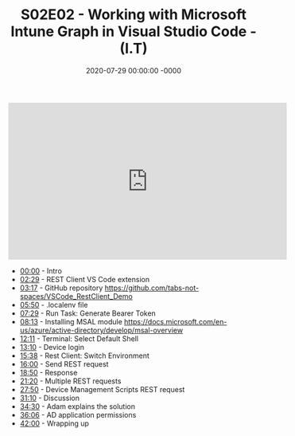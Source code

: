 ﻿---
layout: post
title: "S02E02 - Working with Microsoft Intune Graph in Visual Studio Code - (I.T)"
date: 2020-07-29 00:00:00 -0000
categories:
---

<iframe loading="lazy" width="560" height="315" src="https://www.youtube.com/embed/7OKAvGjJ4lM" title="YouTube video player" frameborder="0" allow="accelerometer; autoplay; clipboard-write; encrypted-media; gyroscope; picture-in-picture" allowfullscreen></iframe>

* [00:00](https://www.youtube.com/watch?v=7OKAvGjJ4lM&t=0s) - Intro
* [02:29](https://www.youtube.com/watch?v=7OKAvGjJ4lM&t=149s) - REST Client VS Code extension
* [03:17](https://www.youtube.com/watch?v=7OKAvGjJ4lM&t=197s) - GitHub repository
https://github.com/tabs-not-spaces/VSCode_RestClient_Demo
* [05:50](https://www.youtube.com/watch?v=7OKAvGjJ4lM&t=350s) - .localenv file
* [07:29](https://www.youtube.com/watch?v=7OKAvGjJ4lM&t=449s) - Run Task: Generate Bearer Token
* [08:13](https://www.youtube.com/watch?v=7OKAvGjJ4lM&t=493s) - Installing MSAL module
https://docs.microsoft.com/en-us/azure/active-directory/develop/msal-overview
* [12:11](https://www.youtube.com/watch?v=7OKAvGjJ4lM&t=731s) - Terminal: Select Default Shell
* [13:10](https://www.youtube.com/watch?v=7OKAvGjJ4lM&t=790s) - Device login
* [15:38](https://www.youtube.com/watch?v=7OKAvGjJ4lM&t=938s) - Rest Client: Switch Environment
* [16:00](https://www.youtube.com/watch?v=7OKAvGjJ4lM&t=960s) - Send REST request
* [18:50](https://www.youtube.com/watch?v=7OKAvGjJ4lM&t=1130s) - Response
* [21:20](https://www.youtube.com/watch?v=7OKAvGjJ4lM&t=1280s) - Multiple REST requests
* [27:50](https://www.youtube.com/watch?v=7OKAvGjJ4lM&t=1670s) - Device Management Scripts REST request
* [31:10](https://www.youtube.com/watch?v=7OKAvGjJ4lM&t=1870s) - Discussion
* [34:30](https://www.youtube.com/watch?v=7OKAvGjJ4lM&t=2070s) - Adam explains the solution
* [36:06](https://www.youtube.com/watch?v=7OKAvGjJ4lM&t=2166s) - AD application permissions
* [42:00](https://www.youtube.com/watch?v=7OKAvGjJ4lM&t=2520s) - Wrapping up

